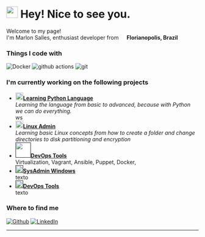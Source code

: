 <h1><img src="https://emojis.slackmojis.com/emojis/images/1531849430/4246/blob-sunglasses.gif?1531849430" width="30"/> Hey! Nice to see you.</h1>


<p>Welcome to my page! </br> I'm Marlon Salles, enthusiast developer from <img src="https://cdn-icons-png.flaticon.com/256/16150/16150285.png" width="13"/> <b>Florianopolis, Brazil</b></p>
<h3>Things I code with</h3>
<p>
 
  <img alt="Docker" src="https://img.shields.io/badge/-Docker-46a2f1?style=flat-square&logo=docker&logoColor=white" />
  <img alt="github actions" src="https://img.shields.io/badge/-Github_Actions-2088FF?style=flat-square&logo=github-actions&logoColor=white" />
  <img alt="git" src="https://img.shields.io/badge/-Jenkins-F05032?style=flat-square&logo=git&logoColor=white" />
</p>

<h3>I'm currently working on the following projects</h3>

<ul>
  <li><a href="https://github.com/MarlonSevero/Python"><b><img src="https://cdn.icon-icons.com/icons2/112/PNG/512/python_18894.png" alt="" width="20" height="20"/>Learning Python Language</b></a><br/><i>
Learning the language from basic to advanced, because with Python we can do everything.
</i></li>
ws
<li><a href="https://github.com/MarlonSevero/LinuxAdmin"><b><img src="https://cdn.icon-icons.com/icons2/1159/PNG/256/linux_81610.png" width="20" alt="new" />Linux Admin </b></a><br/><i>Learning basic Linux concepts from how to create a folder and change directories to disk partitioning and encryption</i></li>

<li><a href=""><b><img src="https://cdn.worldvectorlogo.com/logos/devops-2.svg" alt="" width="40" height="40"/>DevOps Tools</b></a><br/>Virtualization, Vagrant, Ansible, Puppet, Docker, <i></i></li>

<li><a href=""><b><img src="" alt="" width="20" height="20"/>SysAdmin Windows</b></a><br/>texto<i></i></li>

<li><a href=""><b><img src="" alt="" width="20" height="20"/>DevOps Tools</b></a><br/><i></i>texto</li>



</ul>

<h3>Where to find me</h3>
<p><a href="https://github.com/MarlonSevero" target="_blank"><img alt="Github" src="https://img.shields.io/badge/GitHub-%2312100E.svg?&style=for-the-badge&logo=Github&logoColor=white" /></a> <a href="https://twitter.com/Guibz16" target="_blank"></a> <a href="https://www.linkedin.com/in/marlonsallessevero/" target="_blank"><img alt="LinkedIn" src="https://img.shields.io/badge/linkedin-%230077B5.svg?&style=for-the-badge&logo=linkedin&logoColor=white" /></a>
</p>

------------